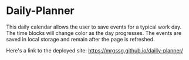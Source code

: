 # Daily-Planner

This daily calendar allows the user to save events for a typical work day. The time blocks will change color as the day progresses. The events are saved in local storage and remain after the page is refreshed. 

Here's a link to the deployed site:  https://mrgssg.github.io/dailly-planner/
